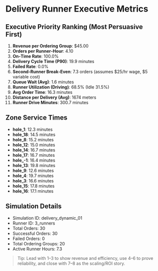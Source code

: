 # Delivery Runner Executive Metrics

## Executive Priority Ranking (Most Persuasive First)
1. **Revenue per Ordering Group**: $45.00
2. **Orders per Runner‑Hour**: 4.10
3. **On‑Time Rate**: 100.0%
4. **Delivery Cycle Time (P90)**: 19.9 minutes
5. **Failed Rate**: 0.0%
6. **Second‑Runner Break‑Even**: 7.3 orders (assumes $25/hr wage, $5 variable cost)
7. **Queue Wait (Avg)**: 1.6 minutes
8. **Runner Utilization (Driving)**: 68.5% (Idle 31.5%)
9. **Avg Order Time**: 16.3 minutes
10. **Distance per Delivery (Avg)**: 1674 meters
11. **Runner Drive Minutes**: 300.7 minutes

## Zone Service Times
- **hole_1**: 12.3 minutes
- **hole_18**: 14.5 minutes
- **hole_8**: 15.2 minutes
- **hole_12**: 15.0 minutes
- **hole_14**: 16.7 minutes
- **hole_17**: 16.7 minutes
- **hole_-1**: 16.4 minutes
- **hole_13**: 19.8 minutes
- **hole_9**: 12.6 minutes
- **hole_4**: 19.7 minutes
- **hole_3**: 16.6 minutes
- **hole_15**: 17.8 minutes
- **hole_16**: 17.1 minutes


## Simulation Details
- Simulation ID: delivery_dynamic_01
- Runner ID: 3_runners
- Total Orders: 30
- Successful Orders: 30
- Failed Orders: 0
- Total Ordering Groups: 20
- Active Runner Hours: 7.3

> Tip: Lead with 1–3 to show revenue and efficiency, use 4–6 to prove reliability, and close with 7–8 as the scaling/ROI story.
